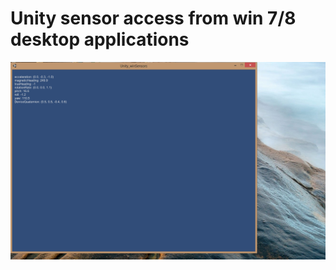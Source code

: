 Unity sensor access from win 7/8 desktop applications
========

![Alt text](https://github.com/vovacooper/Unity3d_win_sensors/blob/master/screenshots/Screenshot.png "Surface 2 test")